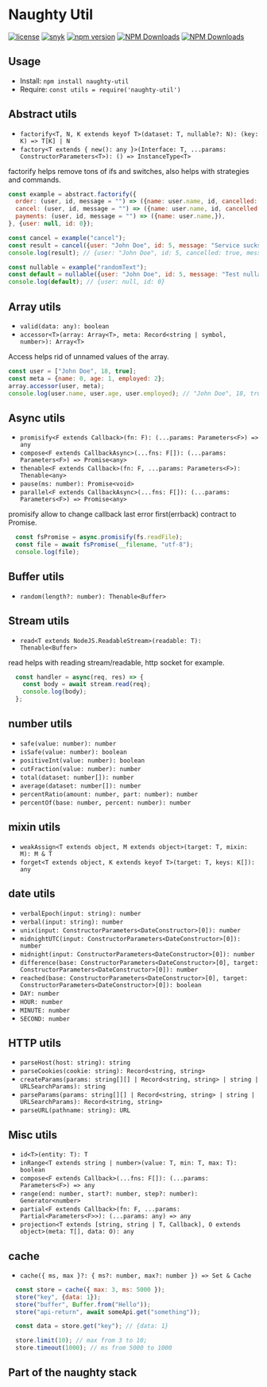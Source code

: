 # Naughty Util
[![license](https://img.shields.io/badge/license-MIT-blue.svg)](https://github.com/NaughtySora/naughty-util/blob/master/LICENSE)
[![snyk](https://snyk.io/test/github/NaughtySora/naughty-util/badge.svg)](https://snyk.io/test/github/NaughtySora/naughty-util)
[![npm version](https://badge.fury.io/js/naughty-util.svg)](https://badge.fury.io/js/naughty-util)
[![NPM Downloads](https://img.shields.io/npm/dm/naughty-util)](https://www.npmjs.com/package/naughty-util)
[![NPM Downloads](https://img.shields.io/npm/dt/naughty-util)](https://www.npmjs.com/package/naughty-util)

## Usage
- Install: `npm install naughty-util`
- Require: `const utils = require('naughty-util')`

## Abstract utils

- `factorify<T, N, K extends keyof T>(dataset: T, nullable?: N): (key: K) => T[K] | N`
- `factory<T extends { new(): any }>(Interface: T, ...params: ConstructorParameters<T>): () => InstanceType<T>`

factorify helps remove tons of ifs and switches, also helps with strategies and commands.

```js
const example = abstract.factorify({
  order: (user, id, message = "") => ({name: user.name, id, cancelled: false, message}),
  cancel: (user, id, message = "") => ({name: user.name, id, cancelled: true, message}),
  payments: (user, id, message = "") => ({name: user.name,}),
}, {user: null, id: 0});

const cancel = example("cancel");
const result = cancel({user: "John Doe", id: 5, message: "Service sucks"});
console.log(result); // {user: "John Doe", id: 5, cancelled: true, message: "Service sucks"}

const nullable = example("randomText");
const default = nullable({user: "John Doe", id: 5, message: "Test nullable"});
console.log(default); // {user: null, id: 0}
```

## Array utils

- `valid(data: any): boolean`
- `accessor<T>(array: Array<T>, meta: Record<string | symbol, number>): Array<T>`

Access helps rid of unnamed values of the array.

```js
const user = ["John Doe", 18, true];
const meta = {name: 0, age: 1, employed: 2};
array.accessor(user, meta);
console.log(user.name, user.age, user.employed); // "John Doe", 18, true
```

## Async utils

- `promisify<F extends Callback>(fn: F): (...params: Parameters<F>) => any`
- `compose<F extends CallbackAsync>(...fns: F[]): (...params: Parameters<F>) => Promise<any>`
- `thenable<F extends Callback>(fn: F, ...params: Parameters<F>): Thenable<any>`
- `pause(ms: number): Promise<void>`
- `parallel<F extends CallbackAsync>(...fns: F[]): (...params: Parameters<F>) => Promise<any>`

promisify allow to change callback last error first(errback) contract to Promise.

```js
  const fsPromise = async.promisify(fs.readFile);
  const file = await fsPromise(__filename, "utf-8");
  console.log(file);
```

## Buffer utils

- `random(length?: number): Thenable<Buffer>`

## Stream utils

- `read<T extends NodeJS.ReadableStream>(readable: T): Thenable<Buffer>`

read helps with reading stream/readable, http socket for example.

```js
  const handler = async(req, res) => {
    const body = await stream.read(req);
    console.log(body);
  };
```

## number utils

- `safe(value: number): number`
- `isSafe(value: number): boolean`
- `positiveInt(value: number): boolean`
- `cutFraction(value: number): number`
- `total(dataset: number[]): number`
- `average(dataset: number[]): number`
- `percentRatio(amount: number, part: number): number`
- `percentOf(base: number, percent: number): number`

## mixin utils

- `weakAssign<T extends object, M extends object>(target: T, mixin: M): M & T`
- `forget<T extends object, K extends keyof T>(target: T, keys: K[]): any`

## date utils

- `verbalEpoch(input: string): number`
- `verbal(input: string): number`
- `unix(input: ConstructorParameters<DateConstructor>[0]): number`
- `midnightUTC(input: ConstructorParameters<DateConstructor>[0]): number`
- `midnight(input: ConstructorParameters<DateConstructor>[0]): number`
- `difference(base: ConstructorParameters<DateConstructor>[0], target: ConstructorParameters<DateConstructor>[0]): number`
- `reached(base: ConstructorParameters<DateConstructor>[0], target: ConstructorParameters<DateConstructor>[0]): boolean`
- `DAY: number`
- `HOUR: number`
- `MINUTE: number`
- `SECOND: number`

## HTTP utils

- `parseHost(host: string): string`
- `parseCookies(cookie: string): Record<string, string>`
- `createParams(params: string[][] | Record<string, string> | string | URLSearchParams): string`
- `parseParams(params: string[][] | Record<string, string> | string | URLSearchParams): Record<string, string>`
- `parseURL(pathname: string): URL`

## Misc utils

- `id<T>(entity: T): T`
- `inRange<T extends string | number>(value: T, min: T, max: T): boolean`
- `compose<F extends Callback>(...fns: F[]): (...params: Parameters<F>) => any`
- `range(end: number, start?: number, step?: number): Generator<number>`
- `partial<F extends Callback>(fn: F, ...params: Partial<Parameters<F>>): (...params: any) => any`
- `projection<T extends [string, string | T, Callback], O extends object>(meta: T[], data: O): any`

## cache
- `cache({ ms, max }?: { ms?: number, max?: number }) => Set & Cache`

```js
  const store = cache({ max: 3, ms: 5000 });
  store("key", {data: 1});
  store("buffer", Buffer.from("Hello"));
  store("api-return", await someApi.get("something"));

  const data = store.get("key"); // {data: 1}

  store.limit(10); // max from 3 to 10;
  store.timeout(1000); // ms from 5000 to 1000
```

## Part of the naughty stack
